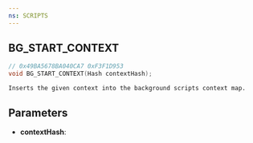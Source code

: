 ```yaml
---
ns: SCRIPTS
---
```

## BG_START_CONTEXT

```c
// 0x49BA5678BA040CA7 0xF3F1D953
void BG_START_CONTEXT(Hash contextHash);
```

```
Inserts the given context into the background scripts context map.
```

## Parameters
* **contextHash**:
